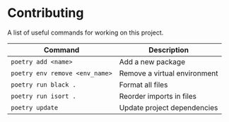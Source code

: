 # Contributing

A list of useful commands for working on this project.

| Command                        | Description                  |
|--------------------------------|------------------------------|
| `poetry add <name>`            | Add a new package            |
| `poetry env remove <env_name>` | Remove a virtual environment |
| `poetry run black .`           | Format all files             |
| `poetry run isort .`           | Reorder imports in files     |
| `poetry update`                | Update project dependencies  |
